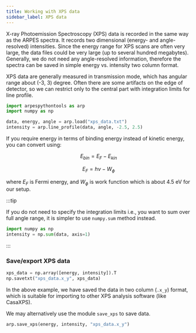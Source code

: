 ```yaml
---
title: Working with XPS data
sidebar_label: XPS data
---
```

X-ray Photoemission Spectroscopy (XPS) data is recorded in the same way as the
ARPES spectra. It records two dimensional (energy- and angle- resolved)
intensities. Since the energy range for XPS scans are often very large, the
data files could be very large (up to several hundred megabytes). Generally, we
do not need any angle-resolved information, therefore the spectra can be saved
in simple energy vs. intensity two column format.

XPS data are generally measured in transmission mode, which has angular range
about (-3, 3) degree. Often there are some artifacts on the edge of detector, so
we can restrict only to the central part with integration limits for line
profile.

```python
import arpespythontools as arp
import numpy as np

data, energy, angle = arp.load("xps_data.txt")
intensity = arp.line_profile(data, angle, -2.5, 2.5)
```

If you require energy in terms of binding energy instead of kinetic energy, you
can convert using:

$$
E_{bin} = E_F - E_{kin}
$$

$$
E_F = h\nu - W_{\phi}
$$

where $E_F$ is Fermi energy, and $W_{\phi}$ is work function which is about 4.5
eV for our setup.

:::tip

If you do not need to specify the integration limits i.e., you want to sum over
full angle range, it is simpler to use `numpy.sum` method instead.

```python
import numpy as np
intensity = np.sum(data, axis=1)
```

:::

### Save/export XPS data

```python
xps_data = np.array([energy, intensity]).T
np.savetxt("xps_data.x_y", xps_data)
```

In the above example, we have saved the data in two column (`.x_y`) format,
which is suitable for importing to other XPS analysis software (like CasaXPS).

We may alternatively use the module `save_xps` to save data.

```python
arp.save_xps(energy, intensity, "xps_data.x_y")
```
